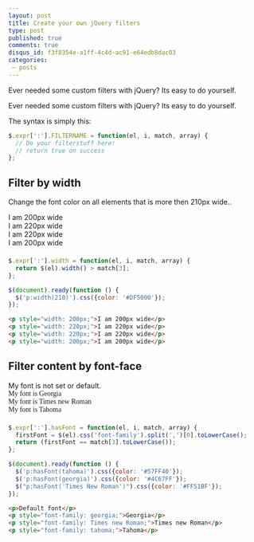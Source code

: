```yaml
---
layout: post
title: Create your own jQuery filters
type: post
published: true
comments: true
disqus_id: f3f8354e-a1ff-4c4d-ac91-e64edb8dac03
categories:
 – posts
---
```


Ever needed some custom filters with jQuery? Its easy to do yourself.

<!--more-->

Ever needed some custom filters with jQuery? Its easy to do yourself.

The syntax is simply this:

```javascript
$.expr[':'].FILTERNAME = function(el, i, match, array) {
  // Do your filterstuff here!
  // return true on success
};
```

## Filter by width

Change the font color on all elements that is more then 210px wide..

<div id="filter_1">
  <p style="width: 200px;">I am 200px wide</p>
  <p style="width: 220px;">I am 220px wide</p>
  <p style="width: 220px;">I am 220px wide</p>
  <p style="width: 200px;">I am 200px wide</p>
</div>

```javascript
$.expr[':'].width = function(el, i, match, array) {
  return $(el).width() > match[3];
};

$(document).ready(function () {
  $('p:width(210)').css({color: '#DF5000'});
});
```

 ```html
<p style="width: 200px;">I am 200px wide</p>
<p style="width: 220px;">I am 220px wide</p>
<p style="width: 220px;">I am 220px wide</p>
<p style="width: 200px;">I am 200px wide</p>
```

## Filter content by font-face

<div id="filter_2">
  <p>My font is not set or default.</p>
  <p style="font-family: georgia;">My font is Georgia</p>
  <p style="font-family: Times new Roman;">My font is Times new Roman</p>
  <p style="font-family: tahoma;">My font is Tahoma</p>
</div>

```javascript
$.expr[':'].hasFont = function(el, i, match, array) {
  firstFont = $(el).css('font-family').split(',')[0].toLowerCase();
  return (firstFont == match[3].toLowerCase());
};

$(document).ready(function () {
  $('p:hasFont(tahoma)').css({color: '#57FF40'});
  $('p:hasFont(georgia)').css({color: '#4C67FF'});
  $("p:hasFont('Times New Roman')").css({color: '#FF51BF'});
});
```

```html
<p>Default font</p>
<p style="font-family: georgia;">Georgia</p>
<p style="font-family: Times new Roman;">Times new Roman</p>
<p style="font-family: tahoma;">Tahoma</p>
```

<style type="text/css">
#filter_1,
#filter_2 {
  margin: 0 0 1.5em 0;
}
#filter_1:last-child,
#filter_2:last-child {
  margin-bottom: 0;
}
#filter_1 p,
#filter_2 p {
  margin: 0;
}
</style>
<script>
$.expr[':'].width = function(el, i, match, array) {
  return $(el).width() > match[3];
};

$.expr[':'].hasFont = function(el, i, match, array) {
 firstFont = $(el).css('font-family').split(',')[0].toLowerCase();
 return (firstFont == match[3].toLowerCase());
};

$(document).ready(function () {
  $('#filter_1 p:width(210)').css({color: '#DF5000'});
  $('#filter_2 p:hasFont(tahoma)').css({color: '#57FF40'});
  $('#filter_2 p:hasFont(georgia)').css({color: '#4C67FF'});
  $("#filter_2 p:hasFont('Times New Roman')").css({color: '#FF51BF'});
});
</script>
